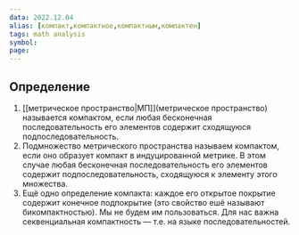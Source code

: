 ```yaml
---
data: 2022.12.04
alias: [компакт,компактное,компактным,компактен]
tags: math analysis
symbol:
page:
---
```

## Определение
1) [[метрическое пространство|МП]](метрическое пространство) называется компактом, если любая бесконечная последовательность его элементов содержит сходящуюся подпоследовательность.
2) Подмножество метрического пространства называем компактом, если оно образует компакт в индуцированной метрике. В этом случае любая бесконечная последовательность его элементов содержит подпоследовательность, сходящуюся к элементу этого множества.
3) Ещё одно определение компакта: каждое его открытое покрытие содержит конечное подпокрытие (это свойство ешё называют бикомпактностью). Мы не будем им пользоваться. Для нас важна секвенциальная компактность — т.е. на языке последовательностей.